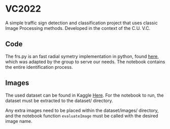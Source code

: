 # VC2022

A simple traffic sign detection and classification project that uses classic
Image Processing methods. Developed in the context of the C.U. V.C.

## Code

The frs.py is an fast radial symetry implementation in python, found
[here](https://github.com/ChristianGutowski/frst_python), which was adapted by
the group to serve our needs. The notebook contains the entire identification
process.

## Images

The used dataset can be found in Kaggle
[Here](https://www.kaggle.com/datasets/andrewmvd/road-sign-detection). For the
notebook to run, the dataset must be extracted to the dataset/ directory.

Any extra images need to be placed within the dataset/images/ directory, and the
notebook function `evaluateImage` must be called with the desired image name.
